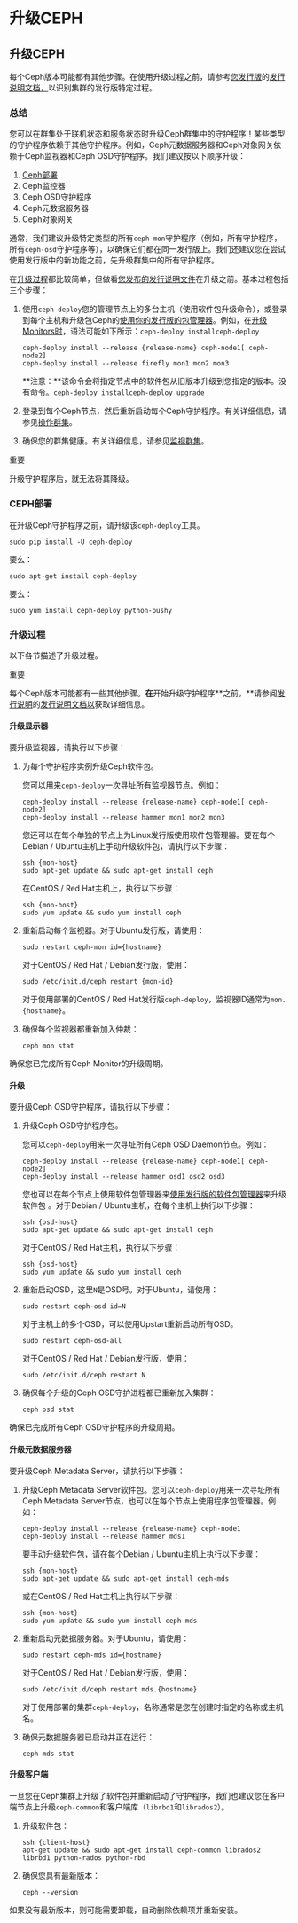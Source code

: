 # 升级CEPH

## 升级CEPH

每个Ceph版本可能都有其他步骤。在使用升级过程之前，请参考[您发行版](https://docs.ceph.com/docs/nautilus/releases)的[发行说明文档，](https://docs.ceph.com/docs/nautilus/releases)以识别集群的发行版特定过程。

### 总结

您可以在群集处于联机状态和服务状态时升级Ceph群集中的守护程序！某些类型的守护程序依赖于其他守护程序。例如，Ceph元数据服务器和Ceph对象网关依赖于Ceph监视器和Ceph OSD守护程序。我们建议按以下顺序升级：

1. [Ceph部署](https://docs.ceph.com/docs/nautilus/install/upgrading-ceph/#ceph-deploy)
2. Ceph监控器
3. Ceph OSD守护程序
4. Ceph元数据服务器
5. Ceph对象网关

通常，我们建议升级特定类型的所有`ceph-mon`守护程序（例如，所有守护程序，所有`ceph-osd`守护程序等），以确保它们都在同一发行版上。我们还建议您在尝试使用发行版中的新功能之前，先升级群集中的所有守护程序。

在[升级过程](https://docs.ceph.com/docs/nautilus/install/upgrading-ceph/#upgrade-procedures)都比较简单，但做看[您发布的发行说明文件](https://docs.ceph.com/docs/nautilus/releases)在升级之前。基本过程包括三个步骤：

1. 使用`ceph-deploy`您的管理节点上的多台主机（使用软件包升级命令），或登录到每个主机和升级包Ceph的[使用你的发行版的包管理器](https://docs.ceph.com/docs/nautilus/install/install-storage-cluster/)。例如，在[升级Monitors时](https://docs.ceph.com/docs/nautilus/install/upgrading-ceph/#upgrading-monitors)，语法可能如下所示：`ceph-deploy installceph-deploy`

   ```text
   ceph-deploy install --release {release-name} ceph-node1[ ceph-node2]
   ceph-deploy install --release firefly mon1 mon2 mon3
   ```

   **注意：**该命令会将指定节点中的软件包从旧版本升级到您指定的版本。没有命令。`ceph-deploy installceph-deploy upgrade`

2. 登录到每个Ceph节点，然后重新启动每个Ceph守护程序。有关详细信息，请参见[操作群集](https://docs.ceph.com/docs/nautilus/rados/operations/operating)。
3. 确保您的群集健康。有关详细信息，请参见[监视群集](https://docs.ceph.com/docs/nautilus/rados/operations/monitoring)。

重要 

升级守护程序后，就无法将其降级。

### CEPH部署

在升级Ceph守护程序之前，请升级该`ceph-deploy`工具。

```text
sudo pip install -U ceph-deploy
```

要么：

```text
sudo apt-get install ceph-deploy
```

要么：

```text
sudo yum install ceph-deploy python-pushy
```

### 升级过程

以下各节描述了升级过程。

重要 

每个Ceph版本可能都有一些其他步骤。**在**开始升级守护程序**之前，**请参阅[发行说明](https://docs.ceph.com/docs/nautilus/releases)的[发行说明文档以](https://docs.ceph.com/docs/nautilus/releases)获取详细信息。

#### 升级显示器

要升级监视器，请执行以下步骤：

1. 为每个守护程序实例升级Ceph软件包。

   您可以用来`ceph-deploy`一次寻址所有监视器节点。例如：

   ```text
   ceph-deploy install --release {release-name} ceph-node1[ ceph-node2]
   ceph-deploy install --release hammer mon1 mon2 mon3
   ```

   您还可以在每个单独的节点上为Linux发行版使用软件包管理器。要在每个Debian / Ubuntu主机上手动升级软件包，请执行以下步骤：

   ```text
   ssh {mon-host}
   sudo apt-get update && sudo apt-get install ceph
   ```

   在CentOS / Red Hat主机上，执行以下步骤：

   ```text
   ssh {mon-host}
   sudo yum update && sudo yum install ceph
   ```

2. 重新启动每个监视器。对于Ubuntu发行版，请使用：

   ```text
   sudo restart ceph-mon id={hostname}
   ```

   对于CentOS / Red Hat / Debian发行版，使用：

   ```text
   sudo /etc/init.d/ceph restart {mon-id}
   ```

   对于使用部署的CentOS / Red Hat发行版`ceph-deploy`，监视器ID通常为`mon.{hostname}`。

3. 确保每个监视器都重新加入仲裁：

   ```text
   ceph mon stat
   ```

确保您已完成所有Ceph Monitor的升级周期。

#### 升级

要升级Ceph OSD守护程序，请执行以下步骤：

1. 升级Ceph OSD守护程序包。

   您可以`ceph-deploy`用来一次寻址所有Ceph OSD Daemon节点。例如：

   ```text
   ceph-deploy install --release {release-name} ceph-node1[ ceph-node2]
   ceph-deploy install --release hammer osd1 osd2 osd3
   ```

   您也可以在每个节点上使用软件包管理器来[使用发行版的软件包管理器](https://docs.ceph.com/docs/nautilus/install/install-storage-cluster/)来升级软件包 。对于Debian / Ubuntu主机，在每个主机上执行以下步骤：

   ```text
   ssh {osd-host}
   sudo apt-get update && sudo apt-get install ceph
   ```

   对于CentOS / Red Hat主机，执行以下步骤：

   ```text
   ssh {osd-host}
   sudo yum update && sudo yum install ceph
   ```

2. 重新启动OSD，这里`N`是OSD号。对于Ubuntu，请使用：

   ```text
   sudo restart ceph-osd id=N
   ```

   对于主机上的多个OSD，可以使用Upstart重新启动所有OSD。

   ```text
   sudo restart ceph-osd-all
   ```

   对于CentOS / Red Hat / Debian发行版，使用：

   ```text
   sudo /etc/init.d/ceph restart N
   ```

3. 确保每个升级的Ceph OSD守护进程都已重新加入集群：

   ```text
   ceph osd stat
   ```

确保已完成所有Ceph OSD守护程序的升级周期。

#### 升级元数据服务器

要升级Ceph Metadata Server，请执行以下步骤：

1. 升级Ceph Metadata Server软件包。您可以`ceph-deploy`用来一次寻址所有Ceph Metadata Server节点，也可以在每个节点上使用程序包管理器。例如：

   ```text
   ceph-deploy install --release {release-name} ceph-node1
   ceph-deploy install --release hammer mds1
   ```

   要手动升级软件包，请在每个Debian / Ubuntu主机上执行以下步骤：

   ```text
   ssh {mon-host}
   sudo apt-get update && sudo apt-get install ceph-mds
   ```

   或在CentOS / Red Hat主机上执行以下步骤：

   ```text
   ssh {mon-host}
   sudo yum update && sudo yum install ceph-mds
   ```

2. 重新启动元数据服务器。对于Ubuntu，请使用：

   ```text
   sudo restart ceph-mds id={hostname}
   ```

   对于CentOS / Red Hat / Debian发行版，使用：

   ```text
   sudo /etc/init.d/ceph restart mds.{hostname}
   ```

   对于使用部署的集群`ceph-deploy`，名称通常是您在创建时指定的名称或主机名。

3. 确保元数据服务器已启动并正在运行：

   ```text
   ceph mds stat
   ```

#### 升级客户端

一旦您在Ceph集群上升级了软件包并重新启动了守护程序，我们也建议您在客户端节点上升级`ceph-common`和客户端库（`librbd1`和`librados2`）。

1. 升级软件包：

   ```text
   ssh {client-host}
   apt-get update && sudo apt-get install ceph-common librados2 librbd1 python-rados python-rbd
   ```

2. 确保您具有最新版本：

   ```text
   ceph --version
   ```

如果没有最新版本，则可能需要卸载，自动删除依赖项并重新安装。

